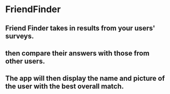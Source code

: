 # FriendFinder

## Friend Finder takes in results from your users' surveys.
## then compare their answers with those from other users. 
## The app will then display the name and picture of the user with the best overall match.

